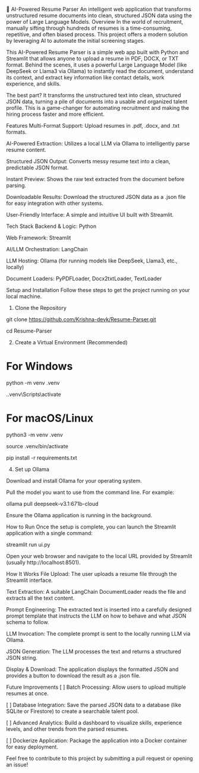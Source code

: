 📄 AI-Powered Resume Parser
An intelligent web application that transforms unstructured resume documents into clean, structured JSON data using the power of Large Language Models.
Overview
In the world of recruitment, manually sifting through hundreds of resumes is a time-consuming, repetitive, and often biased process. This project offers a modern solution by leveraging AI to automate the initial screening stages.

This AI-Powered Resume Parser is a simple web app built with Python and Streamlit that allows anyone to upload a resume in PDF, DOCX, or TXT format. Behind the scenes, it uses a powerful Large Language Model (like DeepSeek or Llama3 via Ollama) to instantly read the document, understand its context, and extract key information like contact details, work experience, and skills.

The best part? It transforms the unstructured text into clean, structured JSON data, turning a pile of documents into a usable and organized talent profile. This is a game-changer for automating recruitment and making the hiring process faster and more efficient.

Features
Multi-Format Support: Upload resumes in .pdf, .docx, and .txt formats.

AI-Powered Extraction: Utilizes a local LLM via Ollama to intelligently parse resume content.

Structured JSON Output: Converts messy resume text into a clean, predictable JSON format.

Instant Preview: Shows the raw text extracted from the document before parsing.

Downloadable Results: Download the structured JSON data as a .json file for easy integration with other systems.

User-Friendly Interface: A simple and intuitive UI built with Streamlit.

Tech Stack
Backend & Logic: Python

Web Framework: Streamlit

AI/LLM Orchestration: LangChain

LLM Hosting: Ollama (for running models like DeepSeek, Llama3, etc., locally)

Document Loaders: PyPDFLoader, Docx2txtLoader, TextLoader

Setup and Installation
Follow these steps to get the project running on your local machine.

1. Clone the Repository

git clone https://github.com/Krishna-devk/Resume-Parser.git

cd Resume-Parser

2. Create a Virtual Environment (Recommended)

# For Windows
python -m venv .venv

.\.venv\Scripts\activate

# For macOS/Linux
python3 -m venv .venv

source .venv/bin/activate

pip install -r requirements.txt

4. Set up Ollama

Download and install Ollama for your operating system.

Pull the model you want to use from the command line. For example:

ollama pull deepseek-v3.1:671b-cloud

Ensure the Ollama application is running in the background.

How to Run
Once the setup is complete, you can launch the Streamlit application with a single command:

streamlit run ui.py

Open your web browser and navigate to the local URL provided by Streamlit (usually http://localhost:8501).

How It Works
File Upload: The user uploads a resume file through the Streamlit interface.

Text Extraction: A suitable LangChain DocumentLoader reads the file and extracts all the text content.

Prompt Engineering: The extracted text is inserted into a carefully designed prompt template that instructs the LLM on how to behave and what JSON schema to follow.

LLM Invocation: The complete prompt is sent to the locally running LLM via Ollama.

JSON Generation: The LLM processes the text and returns a structured JSON string.

Display & Download: The application displays the formatted JSON and provides a button to download the result as a .json file.

Future Improvements
[ ] Batch Processing: Allow users to upload multiple resumes at once.

[ ] Database Integration: Save the parsed JSON data to a database (like SQLite or Firestore) to create a searchable talent pool.

[ ] Advanced Analytics: Build a dashboard to visualize skills, experience levels, and other trends from the parsed resumes.

[ ] Dockerize Application: Package the application into a Docker container for easy deployment.

Feel free to contribute to this project by submitting a pull request or opening an issue!
